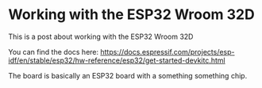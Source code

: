 # Working with the ESP32 Wroom 32D

This is a post about working with the ESP32 Wroom 32D

You can find the docs here: https://docs.espressif.com/projects/esp-idf/en/stable/esp32/hw-reference/esp32/get-started-devkitc.html

The board is basically an ESP32 board with a something something chip.
